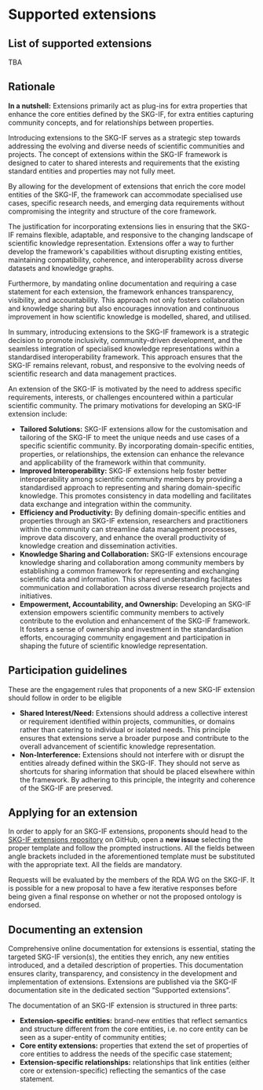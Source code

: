 # Supported extensions


## List of supported extensions
TBA


## Rationale
**In a nutshell:** Extensions primarily act as plug-ins for extra properties that enhance the core entities defined by the SKG-IF, for extra entities capturing community concepts, and for relationships between properties.

Introducing extensions to the SKG-IF serves as a strategic step towards addressing the evolving and diverse needs of scientific communities and projects.
The concept of extensions within the SKG-IF framework is designed to cater to shared interests and requirements that the existing standard entities and properties may not fully meet.

By allowing for the development of extensions that enrich the core model entities of the SKG-IF, the framework can accommodate specialised use cases, specific research needs, and emerging data requirements without compromising the integrity and structure of the core framework. 

The justification for incorporating extensions lies in ensuring that the SKG-IF remains flexible, adaptable, and responsive to the changing landscape of scientific knowledge representation. 
Extensions offer a way to further develop the framework's capabilities without disrupting existing entities, maintaining compatibility, coherence, and interoperability across diverse datasets and knowledge graphs.

Furthermore, by mandating online documentation and requiring a case statement for each extension, the framework enhances transparency, visibility, and accountability. 
This approach not only fosters collaboration and knowledge sharing but also encourages innovation and continuous improvement in how scientific knowledge is modelled, shared, and utilised.

In summary, introducing extensions to the SKG-IF framework is a strategic decision to promote inclusivity, community-driven development, and the seamless integration of specialised knowledge representations within a standardised interoperability framework. 
This approach ensures that the SKG-IF remains relevant, robust, and responsive to the evolving needs of scientific research and data management practices.

An extension of the SKG-IF is motivated by the need to address specific requirements, interests, or challenges encountered within a particular scientific community.
The primary motivations for developing an SKG-IF extension include:

- **Tailored Solutions:** SKG-IF extensions allow for the customisation and tailoring of the SKG-IF to meet the unique needs and use cases of a specific scientific community. By incorporating domain-specific entities, properties, or relationships, the extension can enhance the relevance and applicability of the framework within that community.
- **Improved Interoperability:** SKG-IF extensions help foster better interoperability among scientific community members by providing a standardised approach to representing and sharing domain-specific knowledge. This promotes consistency in data modelling and facilitates data exchange and integration within the community.
- **Efficiency and Productivity:** By defining domain-specific entities and properties through an SKG-IF extension, researchers and practitioners within the community can streamline data management processes, improve data discovery, and enhance the overall productivity of knowledge creation and dissemination activities.
- **Knowledge Sharing and Collaboration:** SKG-IF extensions encourage knowledge sharing and collaboration among community members by establishing a common framework for representing and exchanging scientific data and information. This shared understanding facilitates communication and collaboration across diverse research projects and initiatives.
- **Empowerment, Accountability, and Ownership:** Developing an SKG-IF extension empowers scientific community members to actively contribute to the evolution and enhancement of the SKG-IF framework. It fosters a sense of ownership and investment in the standardisation efforts, encouraging community engagement and participation in shaping the future of scientific knowledge representation.


## Participation guidelines
These are the engagement rules that proponents of a new SKG-IF extension should follow in order to be eligible

- **Shared Interest/Need:** Extensions should address a collective interest or requirement identified within projects, communities, or domains rather than catering to individual or isolated needs. This principle ensures that extensions serve a broader purpose and contribute to the overall advancement of scientific knowledge representation.
- **Non-Interference:** Extensions should not interfere with or disrupt the entities already defined within the SKG-IF. They should not serve as shortcuts for sharing information that should be placed elsewhere within the framework. By adhering to this principle, the integrity and coherence of the SKG-IF are preserved.

## Applying for an extension
In order to apply for an SKG-IF extensions, proponents should head to the [SKG-IF extensions repository](https://skg-if.github.io/extensions/) on GitHub, open a **new issue** selecting the proper template and follow the prompted instructions.
All the fields between angle brackets included in the aforementioned template must be substituted with the appropriate text. All the fields are mandatory.

Requests will be evaluated by the members of the RDA WG on the SKG-IF. 
It is possible for a new proposal to have a few iterative responses before being given a final response on whether or not the proposed ontology is endorsed. 


## Documenting an extension
Comprehensive online documentation for extensions is essential, stating the targeted SKG-IF version(s), the entities they enrich, any new entities introduced, and a detailed description of properties.
This documentation ensures clarity, transparency, and consistency in the development and implementation of extensions.
Extensions are published via the SKG-IF documentation site in the dedicated section “Supported extensions”.

The documentation of an SKG-IF extension is structured in three parts:

- **Extension-specific entities:** brand-new entities that reflect semantics and structure different from the core entities, i.e. no core entity can be seen as a super-entity of community entities;
- **Core entity extensions:** properties that extend the set of properties of core entities to address the needs of the specific case statement;
- **Extension-specific relationships:** relationships that link entities (either core or extension-specific) reflecting the semantics of the case statement.

